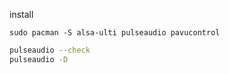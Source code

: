 install
```
sudo pacman -S alsa-ulti pulseaudio pavucontrol
```
```zsh
pulseaudio --check
pulseaudio -D
```
